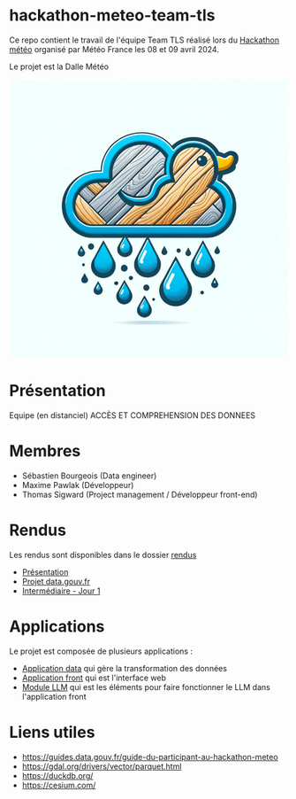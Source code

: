 # hackathon-meteo-team-tls

Ce repo contient le travail de l'équipe Team TLS réalisé lors du [Hackathon météo](https://www.data.gouv.fr/fr/posts/hackathon-donnees-ouvertes-meteo-france-venez-valoriser-les-donnees-publiques-meteorologiques/) organisé par Météo France les 08 et 09 avril 2024.

Le projet est la Dalle Météo

![logo](./logo-dalle-meteo.png)

# Présentation
Equipe (en distanciel) ACCÈS ET COMPREHENSION DES DONNEES

# Membres 
* Sébastien Bourgeois (Data engineer)
* Maxime  Pawlak (Développeur)
* Thomas Sigward (Project management / Développeur front-end)

# Rendus
Les rendus sont disponibles dans le dossier [rendus](./rendus)
* [Présentation](<./rendus/2024-04- Hackathon Météo - Team TLS - Dalle Meteo.pdf>)
* [Projet data.gouv.fr](https://www.data.gouv.fr/fr/reuses/projet-la-dalle-meteo/)
* [Intermédiaire - Jour 1](./rendus/Rendu-Jour-1.md)

# Applications
Le projet est composée de plusieurs applications : 
* [Application data](./app-data/) qui gère la transformation des données
* [Application front](./app-front) qui est l'interface web
* [Module LLM](./llm) qui est les éléments pour faire fonctionner le LLM dans l'application front


# Liens utiles
* https://guides.data.gouv.fr/guide-du-participant-au-hackathon-meteo
* https://gdal.org/drivers/vector/parquet.html
* https://duckdb.org/
* https://cesium.com/
